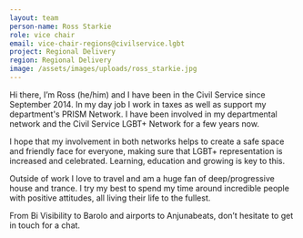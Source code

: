 ```yaml
---
layout: team
person-name: Ross Starkie
role: vice chair
email: vice-chair-regions@civilservice.lgbt
project: Regional Delivery
region: Regional Delivery
image: /assets/images/uploads/ross_starkie.jpg
---
```


Hi there, I’m Ross (he/him) and I have been in the Civil Service since September 2014. In my day job I work in taxes as well as support my department's PRISM Network. I have been involved in my departmental network and the Civil Service LGBT+ Network for a few years now.

I hope that my involvement in both networks helps to create a safe space and friendly face for everyone, making sure that LGBT+ representation is increased and celebrated. Learning, education and growing is key to this.

Outside of work I love to travel and am a huge fan of deep/progressive house and trance. I try my best to spend my time around incredible people with positive attitudes, all living their life to the fullest.

From Bi Visibility to Barolo and airports to Anjunabeats, don’t hesitate to get in touch for a chat.
